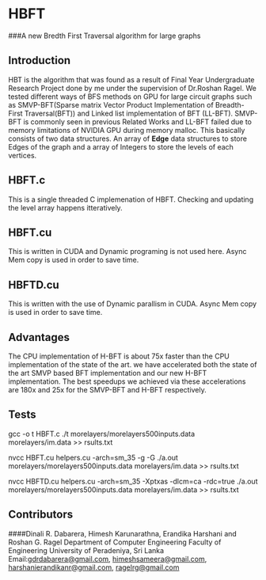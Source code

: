 # HBFT
###A new Bredth First Traversal algorithm for large graphs 

## Introduction

HBT is the algorithm that was found as a result of Final Year Undergraduate Research Project done by me under the supervision of Dr.Roshan Ragel.
We tested different ways of BFS methods on GPU for large circuit graphs such as SMVP-BFT(Sparse matrix Vector Product Implementation  of Breadth-First Traversal(BFT)) and Linked list implementation of BFT (LL-BFT). SMVP-BFT is commonly seen in previous Related Works and LL-BFT failed due to memory limitations of NVIDIA GPU during memory malloc. This basically consists of two data structures. An array of **Edge** data structures to store Edges of the graph and a array of Integers to store the levels of each vertices.

## HBFT.c
This is a single threaded C implemenation of HBFT. Checking and updating the level array happens itteratively.


## HBFT.cu
This is written in CUDA and Dynamic programing is not used here. Async Mem copy is used in order to save time.

## HBFTD.cu

This is written with the use of Dynamic parallism in CUDA. Async Mem copy is used in order to save time.


## Advantages
The CPU implementation of H-BFT is about 75x faster than the CPU implementation of the state of the art. we have accelerated both the state of the art SMVP based BFT implementation and our new H-BFT implementation. The best
speedups we achieved via these accelerations are 180x and 25x
for the SMVP-BFT and H-BFT respectively.

## Tests


gcc -o t HBFT.c 
./t  morelayers/morelayers500inputs.data morelayers/im.data >> rsults.txt


nvcc HBFT.cu helpers.cu -arch=sm_35 -g -G
./a.out  morelayers/morelayers500inputs.data morelayers/im.data >> rsults.txt


nvcc HBFTD.cu helpers.cu -arch=sm_35 -Xptxas -dlcm=ca -rdc=true
./a.out  morelayers/morelayers500inputs.data morelayers/im.data >> rsults.txt

## Contributors
####Dinali R. Dabarera, Himesh Karunarathna, Erandika Harshani and Roshan G. Ragel
Department of Computer Engineering
Faculty of Engineering
University of Peradeniya, Sri Lanka
Email:gdrdabarera@gmail.com, himeshsameera@gmail.com, harshanierandikanr@gmail.com, ragelrg@gmail.com


